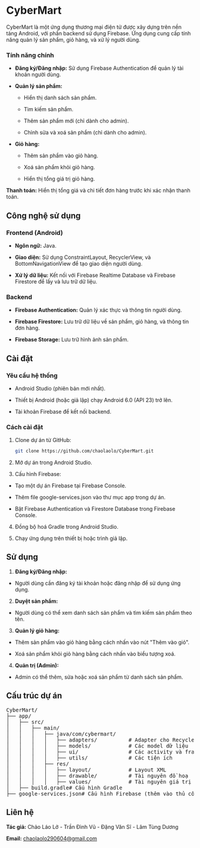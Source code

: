 <h1>CyberMart</h1>

CyberMart là một ứng dụng thương mại điện tử được xây dựng trên nền tảng Android, với phần backend sử dụng Firebase. Ứng dụng cung cấp tính năng quản lý sản phẩm, giỏ hàng, và xử lý người dùng.

<h3>Tính năng chính</h3>

- **Đăng ký/Đăng nhập:** Sử dụng Firebase Authentication để quản lý tài khoản người dùng.

- **Quản lý sản phẩm:**

  - Hiển thị danh sách sản phẩm.

  - Tìm kiếm sản phẩm.

  - Thêm sản phẩm mới (chỉ dành cho admin).

  - Chỉnh sửa và xoá sản phẩm (chỉ dành cho admin).

- **Giỏ hàng:**

  - Thêm sản phẩm vào giỏ hàng.

  - Xoá sản phẩm khỏi giỏ hàng.

  - Hiển thị tổng giá trị giỏ hàng.

**Thanh toán:** Hiển thị tổng giá và chi tiết đơn hàng trước khi xác nhận thanh toán.

<h2>Công nghệ sử dụng</h2>

<h3>Frontend (Android)</h3>

- **Ngôn ngữ:** Java.

- **Giao diện:** Sử dụng ConstraintLayout, RecyclerView, và BottomNavigationView để tạo giao diện người dùng.

- **Xử lý dữ liệu:** Kết nối với Firebase Realtime Database và Firebase Firestore để lấy và lưu trữ dữ liệu.

<h3>Backend</h3>

- **Firebase Authentication:** Quản lý xác thực và thông tin người dùng.

- **Firebase Firestore:** Lưu trữ dữ liệu về sản phẩm, giỏ hàng, và thông tin đơn hàng.

- **Firebase Storage:** Lưu trữ hình ảnh sản phẩm.

<h2>Cài đặt</h2>

<h3>Yêu cầu hệ thống</h3>

- Android Studio (phiên bản mới nhất).

- Thiết bị Android (hoặc giả lập) chạy Android 6.0 (API 23) trở lên.

- Tài khoản Firebase để kết nối backend.

<h3>Cách cài đặt</h3>

1. Clone dự án từ GitHub:
   ```bash
   git clone https://github.com/chaolaolo/CyberMart.git

2. Mở dự án trong Android Studio.

3. Cấu hình Firebase:

- Tạo một dự án Firebase tại Firebase Console.

- Thêm file google-services.json vào thư mục app trong dự án.

- Bật Firebase Authentication và Firestore Database trong Firebase Console.

4. Đồng bộ hoá Gradle trong Android Studio.

5. Chạy ứng dụng trên thiết bị hoặc trình giả lập.

<h2>Sử dụng</h2>

1. **Đăng ký/Đăng nhập:**

- Người dùng cần đăng ký tài khoản hoặc đăng nhập để sử dụng ứng dụng.

2. **Duyệt sản phẩm:**

- Người dùng có thể xem danh sách sản phẩm và tìm kiếm sản phẩm theo tên.

3. **Quản lý giỏ hàng:**

- Thêm sản phẩm vào giỏ hàng bằng cách nhấn vào nút "Thêm vào giỏ".

- Xoá sản phẩm khỏi giỏ hàng bằng cách nhấn vào biểu tượng xoá.

4. **Quản trị (Admin):**

- Admin có thể thêm, sửa hoặc xoá sản phẩm từ danh sách sản phẩm.

<h2>Cấu trúc dự án</h2>
<pre>
CyberMart/  
├── app/
│   ├── src/
│   │   ├── main/
│   │   │   ├── java/com/cybermart/
│   │   │   │   ├── adapters/          # Adapter cho RecyclerView
│   │   │   │   ├── models/            # Các model dữ liệu
│   │   │   │   ├── ui/                # Các activity và fragment
│   │   │   │   ├── utils/             # Các tiện ích
│   │   │   ├── res/
│   │   │   │   ├── layout/            # Layout XML
│   │   │   │   ├── drawable/          # Tài nguyên đồ hoạ
│   │   │   │   ├── values/            # Tài nguyên giá trị (strings, styles,...)
│   ├── build.gradle# Cấu hình Gradle
├── google-services.json# Cấu hình Firebase (thêm vào thủ công)
</pre>
<h2>Liên hệ</h2>

**Tác giả:** Chảo Láo Lở - Trần Đình Vũ - Đặng Văn Sĩ - Lâm Tùng Dương

**Email:** chaolaolo290604@gmail.com

